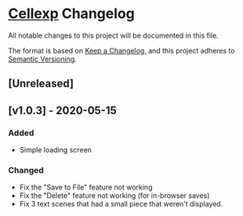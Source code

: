 # [Cellexp](.) Changelog

All notable changes to this project will be documented in this file.

The format is based on [Keep a Changelog](https://keepachangelog.com/en/1.0.0/),
and this project adheres to [Semantic Versioning](https://semver.org/spec/v2.0.0.html).

## [Unreleased]

## [v1.0.3] - 2020-05-15

### Added

- Simple loading screen

### Changed

- Fix the "Save to File" feature not working
- Fix the "Delete" feature not working (for in-browser saves)
- Fix 3 text scenes that had a small piece that weren't displayed.
